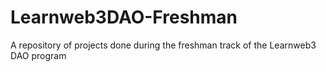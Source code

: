 # Learnweb3DAO-Freshman
A repository of projects done during the freshman track of the Learnweb3 DAO program
